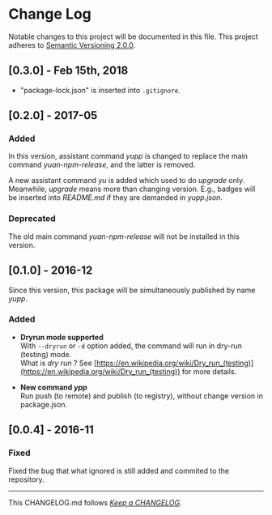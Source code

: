 #   Change Log

Notable changes to this project will be documented in this file. This project adheres to [Semantic Versioning 2.0.0](http://semver.org/).

##	[0.3.0] - Feb 15th, 2018

*	"package-lock.json" is inserted into `.gitignore`.

##	[0.2.0] - 2017-05

### Added

In this version, assistant command *yupp* is changed to replace the main command *yuan-npm-release*, and the latter is removed.

A new assistant command *yu* is added which used to do _upgrade_ only. Meanwhile, _upgrade_ means more than changing version. E.g., badges will be inserted into _README.md_ if they are demanded in _yupp.json_.

###	Deprecated

The old main command *yuan-npm-release* will not be installed in this version.

##	[0.1.0] - 2016-12

Since this version, this package will be simultaneously published by name *yupp*.

###	Added

*	__Dryrun mode supported__  
	With ```--dryrun``` or ```-d``` option added, the command will run in dry-run (testing) mode.  
	What is *dry run* ? See [https://en.wikipedia.org/wiki/Dry_run_(testing)](https://en.wikipedia.org/wiki/Dry_run_(testing)) for more details.

*	__New command *ypp*__  
	Run push (to remote) and publish (to registry), without change version in package.json.

##	[0.0.4] - 2016-11

###	Fixed

Fixed the bug that what ignored is still added and commited to the repository.


---
This CHANGELOG.md follows [*Keep a CHANGELOG*](http://keepachangelog.com/).
